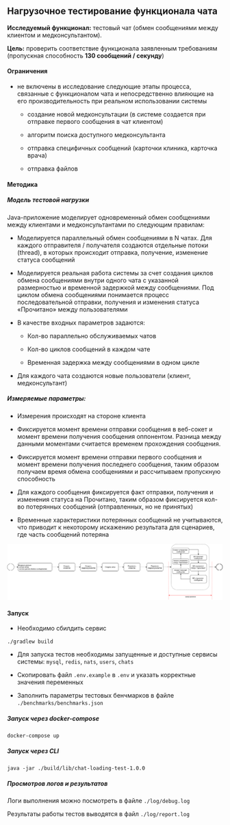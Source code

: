 ## Нагрузочное тестирование функционала чата 

**Исследуемый функционал:** тестовый чат (обмен сообщениями между клиентом и медконсультантом). 

**Цель:** проверить соответствие функционала заявленным требованиям (пропускная способность **130 сообщений / секунду**) 

#### Ограничения  

* не включены в исследование следующие этапы процесса, связанные с функционалом чата и непосредственно влияющие на его производительность при реальном использовании системы 

    * создание новой медконсультации (в системе создается при отправке первого сообщения в чат клиентом) 

    * алгоритм поиска доступного медконсультанта 

    * отправка специфичных сообщений (карточки клиника, карточка врача) 

    * отправка файлов  

#### Методика 

##### Модель тестовой нагрузки 

Java-приложение моделирует одновременный обмен сообщениями между клиентами и медконсультантами по следующим правилам: 

* Моделируется параллельный обмен сообщениями в N чатах. Для каждого отправителя / получателя создаются отдельные потоки (thread), в которых происходит отправка, получение, изменение статуса сообщений 

* Моделируется реальная работа системы за счет создания циклов обмена сообщениями внутри одного чата с указанной размерностью и временной задержкой между сообщениями. Под циклом обмена сообщениями понимается процесс последовательной отправки, получения и изменения статуса «Прочитано» между пользователями 

* В качестве входных параметров задаются: 

    * Кол-во параллельно обслуживаемых чатов 
    
    * Кол-во циклов сообщений в каждом чате 
    
    * Временная задержка между сообщениями в одном цикле 

* Для каждого чата создаются новые пользователи (клиент, медконсультант) 

##### Измеряемые параметры: 

* Измерения происходят на стороне клиента 

* Фиксируется момент времени отправки сообщения в веб-сокет и момент времени получения сообщения оппонентом. Разница между данными моментами считается временем прохождения сообщения. 

* Фиксируется момент времени отправки первого сообщения и момент времени получения последнего сообщения, таким образом получаем время обмена сообщениями и рассчитываем пропускную способность 

* Для каждого сообщения фиксируется факт отправки, получения и изменения статуса на Прочитано, таким образом фиксируется кол-во потерянных сообщений (отправленных, но не принятых)  

* Временные характеристики потерянных сообщений не учитываются, что приводит к некоторому искажению результата для сценариев, где часть сообщений потеряна 

![схема](./images/diagramm.png)

#### Запуск

* Необходимо сбилдить сервис

````
./gradlew build
````

* Для запуска тестов необходимы запущенные и доступные сервисы системы: ``mysql``, ``redis``, ``nats``, ``users``, ``chats``

* Скопировать файл ``.env.example`` в ``.env`` и указать корректные значения переменных

* Заполнить параметры тестовых бенчмарков в файле ``./benchmarks/benchmarks.json``

##### Запуск через docker-compose

````
docker-compose up 
````

##### Запуск через CLI

````
java -jar ./build/lib/chat-loading-test-1.0.0
````

##### Просмотров логов и результатов

Логи выполнения можно посмотреть в файле ``./log/debug.log``

Результаты работы тестов выводятся в файл ``./log/report.log``

 

 

 
